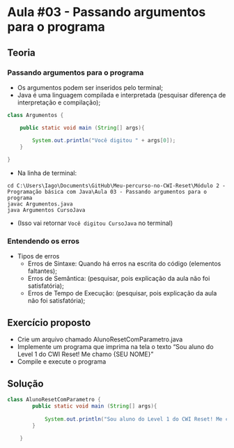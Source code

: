 # Aula #03 - Passando argumentos para o programa
## Teoria
### Passando argumentos para o programa
- Os argumentos podem ser inseridos pelo terminal;
- Java é uma linguagem compilada e interpretada (pesquisar diferença de interpretação e compilação);
```java
class Argumentos {

    public static void main (String[] args){

        System.out.println("Você digitou " + args[0]);
    }
    
}
```
- Na linha de terminal:
```
cd C:\Users\Iago\Documents\GitHub\Meu-percurso-no-CWI-Reset\Módulo 2 - Programação básica com Java\Aula 03 - Passando argumentos para o programa
javac Argumentos.java
java Argumentos CursoJava
```
- (Isso vai retornar ```Você digitou CursoJava``` no terminal)
### Entendendo os erros
- Tipos de erros
    - Erros de Sintaxe: Quando há erros na escrita do código (elementos faltantes);
    - Erros de Semântica: (pesquisar, pois explicação da aula não foi satisfatória);
    - Erros de Tempo de Execução: (pesquisar, pois explicação da aula não foi satisfatória);
## Exercício proposto
- Crie um arquivo chamado AlunoResetComParametro.java
- Implemente um programa que imprima na tela o texto “Sou aluno do Level 1 do CWI Reset! Me chamo {SEU NOME}”
- Compile e execute o programa
## Solução
```java
class AlunoResetComParametro {
        public static void main (String[] args){
    
            System.out.println("Sou aluno do Level 1 do CWI Reset! Me chamo " + args[0]);
        }
        
    }
```
